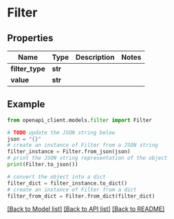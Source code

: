 # Filter


## Properties

Name | Type | Description | Notes
------------ | ------------- | ------------- | -------------
**filter_type** | **str** |  | 
**value** | **str** |  | 

## Example

```python
from openapi_client.models.filter import Filter

# TODO update the JSON string below
json = "{}"
# create an instance of Filter from a JSON string
filter_instance = Filter.from_json(json)
# print the JSON string representation of the object
print(Filter.to_json())

# convert the object into a dict
filter_dict = filter_instance.to_dict()
# create an instance of Filter from a dict
filter_from_dict = Filter.from_dict(filter_dict)
```
[[Back to Model list]](../README.md#documentation-for-models) [[Back to API list]](../README.md#documentation-for-api-endpoints) [[Back to README]](../README.md)


